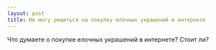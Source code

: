```yaml
---
layout: post 
title: Не могу решиться на покупку елочных украшений в интернете 
--- 
```

Что думаете о покупке елочных украшений в интернете? Стоит ли?
